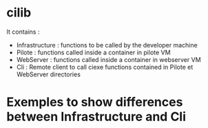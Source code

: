 # cilib

It contains :
- Infrastructure : functions to be called by the developer machine
- Pilote : functions called inside a container in pilote VM
- WebServer : functions called inside a container in webserver VM
- Cli : Remote client to call ciexe functions contained in Pilote et WebServer directories

# Exemples to show differences between Infrastructure and Cli 

